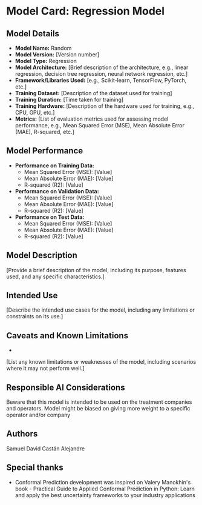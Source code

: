 # Model Card: Regression Model

## Model Details

- **Model Name:** Random 
- **Model Version:** [Version number]
- **Model Type:** Regression
- **Model Architecture:** [Brief description of the architecture, e.g., linear regression, decision tree regression, neural network regression, etc.]
- **Framework/Libraries Used:** [e.g., Scikit-learn, TensorFlow, PyTorch, etc.]
- **Training Dataset:** [Description of the dataset used for training]
- **Training Duration:** [Time taken for training]
- **Training Hardware:** [Description of the hardware used for training, e.g., CPU, GPU, etc.]
- **Metrics:** [List of evaluation metrics used for assessing model performance, e.g., Mean Squared Error (MSE), Mean Absolute Error (MAE), R-squared, etc.]

## Model Performance

- **Performance on Training Data:**
  - Mean Squared Error (MSE): [Value]
  - Mean Absolute Error (MAE): [Value]
  - R-squared (R2): [Value]
- **Performance on Validation Data:**
  - Mean Squared Error (MSE): [Value]
  - Mean Absolute Error (MAE): [Value]
  - R-squared (R2): [Value]
- **Performance on Test Data:**
  - Mean Squared Error (MSE): [Value]
  - Mean Absolute Error (MAE): [Value]
  - R-squared (R2): [Value]

## Model Description

[Provide a brief description of the model, including its purpose, features used, and any specific characteristics.]

## Intended Use

[Describe the intended use cases for the model, including any limitations or constraints on its use.]

## Caveats and Known Limitations
- 

[List any known limitations or weaknesses of the model, including scenarios where it may not perform well.]

## Responsible AI Considerations
Beware that this model is intended to be used on the treatment companies and operators. Model might be biased on giving more weight to a specific operator and/or company

## Authors
Samuel David Castán Alejandre

## Special thanks
- Conformal Prediction development was inspired on Valery Manokhin's book - Practical Guide to Applied Conformal Prediction in Python: Learn and apply the best uncertainty frameworks to your industry applications